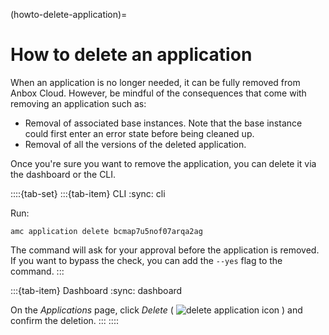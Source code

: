 (howto-delete-application)=
# How to delete an application

When an application is no longer needed, it can be fully removed from Anbox Cloud. However, be mindful of the consequences that come with removing an application such as:
- Removal of associated base instances. Note that the base instance could first enter an error state before being cleaned up.
- Removal of all the versions of the deleted application.

Once you're sure you want to remove the application, you can delete it via the dashboard or the CLI.

::::{tab-set}
:::{tab-item} CLI
:sync: cli

Run:

    amc application delete bcmap7u5nof07arqa2ag

The command will ask for your approval before the application is removed. If you want to bypass the check, you can add the `--yes` flag to the command.
:::

:::{tab-item} Dashboard
:sync: dashboard

On the *Applications* page, click *Delete* ( ![delete application icon](/images/icons/delete-icon.png) ) and confirm the deletion.
:::
::::
